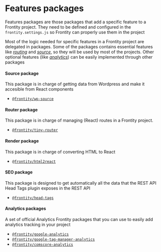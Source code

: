 # Features packages

Features packages are those packages that add a specific feature to a Frontity project. They need to be defined and configured in the `frontity.settings.js` so Frontity can properly use them in the project

Most of the logic needed for specific features in a Frontity project are delegated in packages. Some of the packages contains essential features like [_routing_](#router-package) and [_source_](#source-package), so they will be used by most of the projects. Other optional features (like [_analytics_](#analytics-packages)) can be easily implemented through other packages

#### Source package 

This package is in charge of getting data from Wordpress and make it accesible from React components

- [`@frontity/wp-source`](wp-source.md)

#### Router package 

This package is in charge of managing (React) routes in a Frontity project.

- [`@frontity/tiny-router`](tiny-router.md)

#### Render package 

This package is in charge of converting HTML to React

- [`@frontity/html2react`](html2react.md)

#### SEO package

This package is designed to get automatically all the data that the REST API Head Tags plugin exposes in the REST API

- [`@frontity/head-tags`](head-tags.md)

#### Analytics packages

A set of official Analytics Frontity packages that you can use to easily add analytics tracking in your project

- [`@frontity/google-analytics`](analytics/google-analytics.md)
- [`@frontity/google-tag-manager-analytics`](analytics/google-tag-manager-analytics.md) 
- [`@frontity/comscore-analytics`](analytics/comscore-analytics.md)